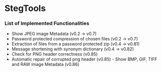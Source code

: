 # StegTools

### List of Implemented Functionalities
 - Show JPEG image Metadata                             (v0.2 -> v0.7)
 - Password protected compression of chosen files       (v0.2 -> v0.7)
 - Extraction of files from a password protected zip    (v0.4 -> v0.81)
 - Message shortening with synonym dictionary           (v0.4 -> v0.82)
 - Check for PNG header correctness                     (v0.85)
 - Automatic repair of corrupted png header             (v0.85) - Show BMP, GIF, TIFF and RAW image Metadata           (v0.86)
 